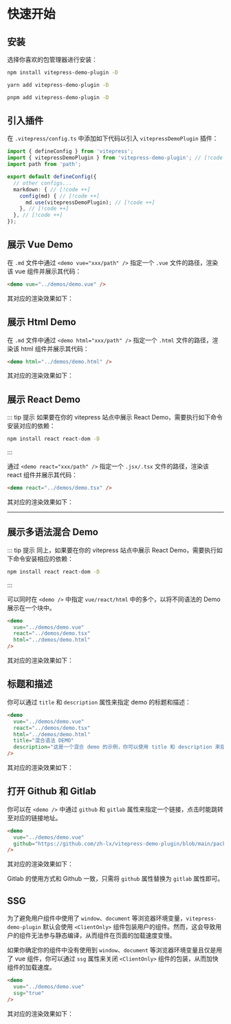# 快速开始

## 安装

选择你喜欢的包管理器进行安装：

```bash
npm install vitepress-demo-plugin -D
```

```bash
yarn add vitepress-demo-plugin -D
```

```bash
pnpm add vitepress-demo-plugin -D
```

## 引入插件

在 `.vitepress/config.ts` 中添加如下代码以引入 `vitepressDemoPlugin` 插件：

```ts
import { defineConfig } from 'vitepress';
import { vitepressDemoPlugin } from 'vitepress-demo-plugin'; // [!code ++]
import path from 'path';

export default defineConfig({
  // other configs...
  markdown: { // [!code ++]
    config(md) { // [!code ++]
      md.use(vitepressDemoPlugin); // [!code ++]
    }, // [!code ++]
  }, // [!code ++]
});
```

## 展示 Vue Demo

在 `.md` 文件中通过 `<demo vue="xxx/path" />` 指定一个 `.vue` 文件的路径，渲染该 vue 组件并展示其代码：

```html
<demo vue="../demos/demo.vue" />
```

其对应的渲染效果如下：

<demo vue="../demos/demo.vue" />

## 展示 Html Demo

在 `.md` 文件中通过 `<demo html="xxx/path" />` 指定一个 `.html` 文件的路径，渲染该 html 组件并展示其代码：

```html
<demo html="../demos/demo.html" />
```

其对应的渲染效果如下：

<demo html="../demos/demo.html" />

## 展示 React Demo

::: tip 提示
如果要在你的 vitepress 站点中展示 React Demo，需要执行如下命令安装对应的依赖：

```bash
npm install react react-dom -D
```
:::

通过 `<demo react="xxx/path" />` 指定一个 `.jsx/.tsx` 文件的路径，渲染该 react 组件并展示其代码：

```html
<demo react="../demos/demo.tsx" />
```

其对应的渲染效果如下：

<demo react="../demos/demo.tsx" />

<hr />

## 展示多语法混合 Demo

::: tip 提示
同上，如果要在你的 vitepress 站点中展示 React Demo，需要执行如下命令安装相应的依赖：

```bash
npm install react react-dom -D
```

:::

可以同时在 `<demo />` 中指定 `vue/react/html` 中的多个，以将不同语法的 Demo 展示在一个块中。

```html
<demo
  vue="../demos/demo.vue"
  react="../demos/demo.tsx"
  html="../demos/demo.html"
/>
```

其对应的渲染效果如下：

<demo
  vue="../demos/demo.vue"
  react="../demos/demo.tsx"
  html="../demos/demo.html"
/>

## 标题和描述

你可以通过 `title` 和 `description` 属性来指定 demo 的标题和描述：

```html
<demo
  vue="../demos/demo.vue"
  react="../demos/demo.tsx"
  html="../demos/demo.html"
  title="混合语法 DEMO"
  description="这是一个混合 demo 的示例，你可以使用 title 和 description 来指定 demo 的标题和描述"
/>
```

其对应的渲染效果如下：

<demo
  vue="../demos/demo.vue"
  react="../demos/demo.tsx"
  html="../demos/demo.html"
  title="混合语法 DEMO"
  description="这是一个混合 demo 的示例，你可以使用 title 和 description 来指定 demo 的标题和描述"
  background="rgb(240, 242, 245)"
/>

## 打开 Github 和 Gitlab

你可以在 `<demo />` 中通过 `github` 和 `gitlab` 属性来指定一个链接，点击时能跳转至对应的链接地址。

```html
<demo
  vue="../demos/demo.vue"
  github="https://github.com/zh-lx/vitepress-demo-plugin/blob/main/packages/docs/demos/demo.vue" 
/>  
```

其对应的渲染效果如下：

<demo
  vue="../demos/demo.vue"
  github="https://github.com/zh-lx/vitepress-demo-plugin/blob/main/packages/docs/demos/demo.vue" 
/>

Gitlab 的使用方式和 Github 一致，只需将 `github` 属性替换为 `gitlab` 属性即可。

## SSG

为了避免用户组件中使用了 `window`、`document` 等浏览器环境变量，`vitepress-demo-plugin` 默认会使用 `<ClientOnly>` 组件包装用户的组件。然而，这会导致用户的组件无法参与静态编译，从而组件在页面的加载速度变慢。

如果你确定你的组件中没有使用到 `window`、`document` 等浏览器环境变量且仅是用了 vue 组件，你可以通过 `ssg` 属性来关闭 `<ClientOnly>` 组件的包装，从而加快组件的加载速度。

```html
<demo
  vue="../demos/demo.vue"
  ssg="true"
/>  
```

其对应的渲染效果如下：

<demo
  vue="../demos/demo.vue"
  ssg="true"
/>
